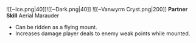 
![[~Ice.png|40]]![[~Dark.png|40]]
![[~Vanwyrm Cryst.png|200]]
**Partner Skill**
Aerial Marauder
- Can be ridden as a flying mount.
- Increases damage player deals to enemy weak points while mounted.